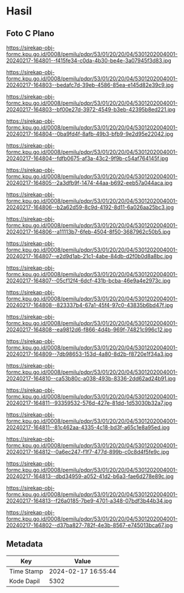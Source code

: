 # Hasil

## Foto C Plano

https://sirekap-obj-formc.kpu.go.id/0008/pemilu/pdpr/53/01/20/20/04/5301202004001-20240217-164801--f415fe34-c0da-4b30-be4e-3a07945f3d83.jpg

https://sirekap-obj-formc.kpu.go.id/0008/pemilu/pdpr/53/01/20/20/04/5301202004001-20240217-164803--bedafc7d-39eb-4586-85ea-e145d82e39c9.jpg

https://sirekap-obj-formc.kpu.go.id/0008/pemilu/pdpr/53/01/20/20/04/5301202004001-20240217-164803--bf00e27d-3972-4549-b3eb-42395b8ed221.jpg

https://sirekap-obj-formc.kpu.go.id/0008/pemilu/pdpr/53/01/20/20/04/5301202004001-20240217-164804--0ba9fd4f-8afb-49b3-bfb9-9e2d95e22042.jpg

https://sirekap-obj-formc.kpu.go.id/0008/pemilu/pdpr/53/01/20/20/04/5301202004001-20240217-164804--fdfb0675-af3a-43c2-9f9b-c54af764145f.jpg

https://sirekap-obj-formc.kpu.go.id/0008/pemilu/pdpr/53/01/20/20/04/5301202004001-20240217-164805--2a3dfb9f-1474-44aa-b692-eeb57a044aca.jpg

https://sirekap-obj-formc.kpu.go.id/0008/pemilu/pdpr/53/01/20/20/04/5301202004001-20240217-164806--b2a62d59-8c9d-4192-8d11-6a026aa25bc3.jpg

https://sirekap-obj-formc.kpu.go.id/0008/pemilu/pdpr/53/01/20/20/04/5301202004001-20240217-164806--a11113b7-6feb-4504-8f50-3687962c50b5.jpg

https://sirekap-obj-formc.kpu.go.id/0008/pemilu/pdpr/53/01/20/20/04/5301202004001-20240217-164807--e2d9d1ab-21c1-4abe-84db-d2f0b0d8a8bc.jpg

https://sirekap-obj-formc.kpu.go.id/0008/pemilu/pdpr/53/01/20/20/04/5301202004001-20240217-164807--05cf12f4-6dcf-431b-bcba-46e9a4e2973c.jpg

https://sirekap-obj-formc.kpu.go.id/0008/pemilu/pdpr/53/01/20/20/04/5301202004001-20240217-164808--823337b4-67a1-45f4-97c0-43835b6bd47f.jpg

https://sirekap-obj-formc.kpu.go.id/0008/pemilu/pdpr/53/01/20/20/04/5301202004001-20240217-164808--ea9812d6-f866-4d4b-969f-74821c996c12.jpg

https://sirekap-obj-formc.kpu.go.id/0008/pemilu/pdpr/53/01/20/20/04/5301202004001-20240217-164809--7db98653-153d-4a80-8d2b-f8720e1f34a3.jpg

https://sirekap-obj-formc.kpu.go.id/0008/pemilu/pdpr/53/01/20/20/04/5301202004001-20240217-164810--ca53b80c-a038-493b-8336-2dd62ad24b91.jpg

https://sirekap-obj-formc.kpu.go.id/0008/pemilu/pdpr/53/01/20/20/04/5301202004001-20240217-164811--93359532-576d-427e-81dd-1d53030b32a7.jpg

https://sirekap-obj-formc.kpu.go.id/0008/pemilu/pdpr/53/01/20/20/04/5301202004001-20240217-164811--81c462aa-4335-4c18-bd3f-a65c1e8a95ed.jpg

https://sirekap-obj-formc.kpu.go.id/0008/pemilu/pdpr/53/01/20/20/04/5301202004001-20240217-164812--0a6ec247-f1f7-477d-899b-c0c8d4f5fe9c.jpg

https://sirekap-obj-formc.kpu.go.id/0008/pemilu/pdpr/53/01/20/20/04/5301202004001-20240217-164813--dbd34959-a052-41d2-b6a3-fae6d278e89c.jpg

https://sirekap-obj-formc.kpu.go.id/0008/pemilu/pdpr/53/01/20/20/04/5301202004001-20240217-164813--f26a0185-7be9-4701-a348-07bdf3b44b34.jpg

https://sirekap-obj-formc.kpu.go.id/0008/pemilu/pdpr/53/01/20/20/04/5301202004001-20240217-164802--d37ba827-782f-4e3b-8567-e745013bca67.jpg


## Metadata

| Key        | Value               |
| ---------- | ------------------- |
| Time Stamp | 2024-02-17 16:55:44 |
| Kode Dapil | 5302                |



